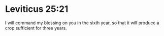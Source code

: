 # Leviticus 25:21

I will command my blessing on you in the sixth year, so that it will produce a crop sufficient for three years.
